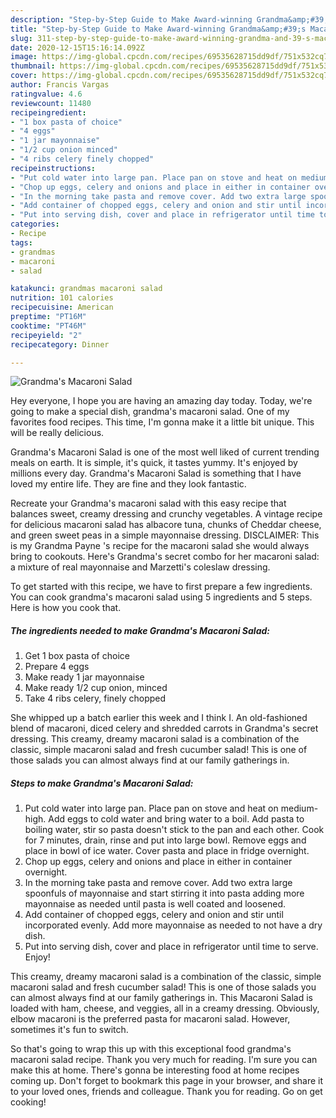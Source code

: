 ```yaml
---
description: "Step-by-Step Guide to Make Award-winning Grandma&amp;#39;s Macaroni Salad"
title: "Step-by-Step Guide to Make Award-winning Grandma&amp;#39;s Macaroni Salad"
slug: 311-step-by-step-guide-to-make-award-winning-grandma-and-39-s-macaroni-salad
date: 2020-12-15T15:16:14.092Z
image: https://img-global.cpcdn.com/recipes/69535628715dd9df/751x532cq70/grandmas-macaroni-salad-recipe-main-photo.jpg
thumbnail: https://img-global.cpcdn.com/recipes/69535628715dd9df/751x532cq70/grandmas-macaroni-salad-recipe-main-photo.jpg
cover: https://img-global.cpcdn.com/recipes/69535628715dd9df/751x532cq70/grandmas-macaroni-salad-recipe-main-photo.jpg
author: Francis Vargas
ratingvalue: 4.6
reviewcount: 11480
recipeingredient:
- "1 box pasta of choice"
- "4 eggs"
- "1 jar mayonnaise"
- "1/2 cup onion minced"
- "4 ribs celery finely chopped"
recipeinstructions:
- "Put cold water into large pan. Place pan on stove and heat on medium-high. Add eggs to cold water and bring water to a boil. Add pasta to boiling water, stir so pasta doesn&#39;t stick to the pan and each other. Cook for 7 minutes, drain, rinse and put into large bowl. Remove eggs and place in bowl of ice water. Cover pasta and place in fridge overnight."
- "Chop up eggs, celery and onions and place in either in container overnight."
- "In the morning take pasta and remove cover. Add two extra large spoonfuls of mayonnaise and start stirring it into pasta adding more mayonnaise as needed until pasta is well coated and loosened."
- "Add container of chopped eggs, celery and onion and stir until incorporated evenly. Add more mayonnaise as needed to not have a dry dish."
- "Put into serving dish, cover and place in refrigerator until time to serve. Enjoy!"
categories:
- Recipe
tags:
- grandmas
- macaroni
- salad

katakunci: grandmas macaroni salad 
nutrition: 101 calories
recipecuisine: American
preptime: "PT16M"
cooktime: "PT46M"
recipeyield: "2"
recipecategory: Dinner

---
```



![Grandma&#39;s Macaroni Salad](https://img-global.cpcdn.com/recipes/69535628715dd9df/751x532cq70/grandmas-macaroni-salad-recipe-main-photo.jpg)

Hey everyone, I hope you are having an amazing day today. Today, we're going to make a special dish, grandma&#39;s macaroni salad. One of my favorites food recipes. This time, I'm gonna make it a little bit unique. This will be really delicious.

Grandma&#39;s Macaroni Salad is one of the most well liked of current trending meals on earth. It is simple, it's quick, it tastes yummy. It's enjoyed by millions every day. Grandma&#39;s Macaroni Salad is something that I have loved my entire life. They are fine and they look fantastic.

Recreate your Grandma&#39;s macaroni salad with this easy recipe that balances sweet, creamy dressing and crunchy vegetables. A vintage recipe for delicious macaroni salad has albacore tuna, chunks of Cheddar cheese, and green sweet peas in a simple mayonnaise dressing. DISCLAIMER: This is my Grandma Payne &#39;s recipe for the macaroni salad she would always bring to cookouts. Here&#39;s Grandma&#39;s secret combo for her macaroni salad: a mixture of real mayonnaise and Marzetti&#39;s coleslaw dressing.


To get started with this recipe, we have to first prepare a few ingredients. You can cook grandma&#39;s macaroni salad using 5 ingredients and 5 steps. Here is how you cook that.

<!--inarticleads1-->

##### The ingredients needed to make Grandma&#39;s Macaroni Salad:

1. Get 1 box pasta of choice
1. Prepare 4 eggs
1. Make ready 1 jar mayonnaise
1. Make ready 1/2 cup onion, minced
1. Take 4 ribs celery, finely chopped


She whipped up a batch earlier this week and I think I. An old-fashioned blend of macaroni, diced celery and shredded carrots in Grandma&#39;s secret dressing. This creamy, dreamy macaroni salad is a combination of the classic, simple macaroni salad and fresh cucumber salad! This is one of those salads you can almost always find at our family gatherings in. 

<!--inarticleads2-->

##### Steps to make Grandma&#39;s Macaroni Salad:

1. Put cold water into large pan. Place pan on stove and heat on medium-high. Add eggs to cold water and bring water to a boil. Add pasta to boiling water, stir so pasta doesn&#39;t stick to the pan and each other. Cook for 7 minutes, drain, rinse and put into large bowl. Remove eggs and place in bowl of ice water. Cover pasta and place in fridge overnight.
1. Chop up eggs, celery and onions and place in either in container overnight.
1. In the morning take pasta and remove cover. Add two extra large spoonfuls of mayonnaise and start stirring it into pasta adding more mayonnaise as needed until pasta is well coated and loosened.
1. Add container of chopped eggs, celery and onion and stir until incorporated evenly. Add more mayonnaise as needed to not have a dry dish.
1. Put into serving dish, cover and place in refrigerator until time to serve. Enjoy!


This creamy, dreamy macaroni salad is a combination of the classic, simple macaroni salad and fresh cucumber salad! This is one of those salads you can almost always find at our family gatherings in. This Macaroni Salad is loaded with ham, cheese, and veggies, all in a creamy dressing. Obviously, elbow macaroni is the preferred pasta for macaroni salad. However, sometimes it&#39;s fun to switch. 

So that's going to wrap this up with this exceptional food grandma&#39;s macaroni salad recipe. Thank you very much for reading. I'm sure you can make this at home. There's gonna be interesting food at home recipes coming up. Don't forget to bookmark this page in your browser, and share it to your loved ones, friends and colleague. Thank you for reading. Go on get cooking!
